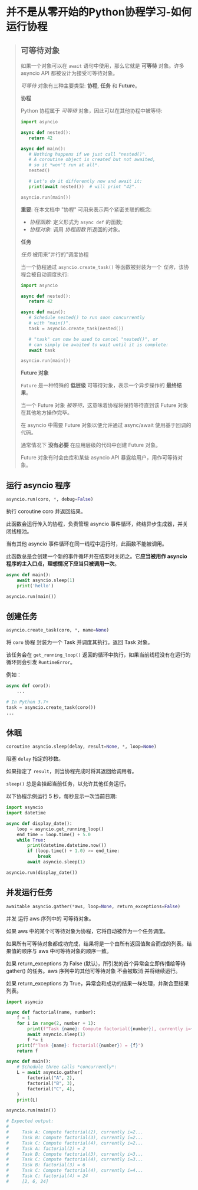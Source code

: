 # 并不是从零开始的Python协程学习-如何运行协程

>## 可等待对象
>如果一个对象可以在 `await` 语句中使用，那么它就是 **可等待** 对象。许多 asyncio API 都被设计为接受可等待对象。
>
>*可等待* 对象有三种主要类型: **协程**, **任务** 和 **Future**。
>
>**协程**
>
>Python 协程属于 *可等待* 对象，因此可以在其他协程中被等待:
>```python
>import asyncio
>
>async def nested():
>    return 42
>
>async def main():
>    # Nothing happens if we just call "nested()".
>    # A coroutine object is created but not awaited,
>    # so it *won't run at all*.
>    nested()
>
>    # Let's do it differently now and await it:
>    print(await nested())  # will print "42".
>
>asyncio.run(main())
>```
>
>**重要**: 在本文档中 "协程" 可用来表示两个紧密关联的概念:
>* *协程函数*: 定义形式为 `async def` 的函数;
>* *协程对象*: 调用 *协程函数* 所返回的对象。
>
>**任务**
>
>*任务* 被用来“并行的”调度协程
>
>当一个协程通过 `asyncio.create_task()` 等函数被封装为一个 *任务*，该协程会被自动调度执行:
>```python
>import asyncio
>
>async def nested():
>    return 42
>
>async def main():
>    # Schedule nested() to run soon concurrently
>    # with "main()".
>    task = asyncio.create_task(nested())
>
>    # "task" can now be used to cancel "nested()", or
>    # can simply be awaited to wait until it is complete:
>    await task
>
>asyncio.run(main())
>```
>
>**Future 对象**
>
>`Future` 是一种特殊的 **低层级** 可等待对象，表示一个异步操作的 **最终结果**。
>
>当一个 Future 对象 *被等待*，这意味着协程将保持等待直到该 Future 对象在其他地方操作完毕。
>
>在 asyncio 中需要 Future 对象以便允许通过 async/await 使用基于回调的代码。
>
>通常情况下 **没有必要** 在应用层级的代码中创建 Future 对象。
>
>Future 对象有时会由库和某些 asyncio API 暴露给用户，用作可等待对象。

## 运行 asyncio 程序

```python
asyncio.run(coro, *, debug=False)
```

执行 coroutine coro 并返回结果。

此函数会运行传入的协程，负责管理 asyncio 事件循环，终结异步生成器，并关闭线程池。

当有其他 asyncio 事件循环在同一线程中运行时，此函数不能被调用。

此函数总是会创建一个新的事件循环并在结束时关闭之。它**应当被用作 asyncio 程序的主入口点，理想情况下应当只被调用一次**。

```python
async def main():
    await asyncio.sleep(1)
    print('hello')

asyncio.run(main())
```

## 创建任务

```python
asyncio.create_task(coro, *, name=None)
```

将 `coro` 协程 封装为一个 Task 并调度其执行。返回 Task 对象。

该任务会在 `get_running_loop()` 返回的循环中执行，如果当前线程没有在运行的循环则会引发 `RuntimeError`。

例如：

```python
async def coro():
    ...

# In Python 3.7+
task = asyncio.create_task(coro())
...

```

## 休眠

```python
coroutine asyncio.sleep(delay, result=None, *, loop=None)
```

阻塞 `delay` 指定的秒数。

如果指定了 `result`，则当协程完成时将其返回给调用者。

`sleep()` 总是会挂起当前任务，以允许其他任务运行。

以下协程示例运行 5 秒，每秒显示一次当前日期:

```python
import asyncio
import datetime

async def display_date():
    loop = asyncio.get_running_loop()
    end_time = loop.time() + 5.0
    while True:
        print(datetime.datetime.now())
        if (loop.time() + 1.0) >= end_time:
            break
        await asyncio.sleep(1)

asyncio.run(display_date())
```

## 并发运行任务

```python
awaitable asyncio.gather(*aws, loop=None, return_exceptions=False)
```

并发 运行 aws 序列中的 可等待对象。

如果 aws 中的某个可等待对象为协程，它将自动被作为一个任务调度。

如果所有可等待对象都成功完成，结果将是一个由所有返回值聚合而成的列表。结果值的顺序与 aws 中可等待对象的顺序一致。

如果 return_exceptions 为 False (默认)，所引发的首个异常会立即传播给等待 gather() 的任务。aws 序列中的其他可等待对象 不会被取消 并将继续运行。

如果 return_exceptions 为 True，异常会和成功的结果一样处理，并聚合至结果列表。

```python
import asyncio

async def factorial(name, number):
    f = 1
    for i in range(2, number + 1):
        print(f"Task {name}: Compute factorial({number}), currently i={i}...")
        await asyncio.sleep(1)
        f *= i
    print(f"Task {name}: factorial({number}) = {f}")
    return f

async def main():
    # Schedule three calls *concurrently*:
    L = await asyncio.gather(
        factorial("A", 2),
        factorial("B", 3),
        factorial("C", 4),
    )
    print(L)

asyncio.run(main())

# Expected output:
#
#     Task A: Compute factorial(2), currently i=2...
#     Task B: Compute factorial(3), currently i=2...
#     Task C: Compute factorial(4), currently i=2...
#     Task A: factorial(2) = 2
#     Task B: Compute factorial(3), currently i=3...
#     Task C: Compute factorial(4), currently i=3...
#     Task B: factorial(3) = 6
#     Task C: Compute factorial(4), currently i=4...
#     Task C: factorial(4) = 24
#     [2, 6, 24]
```